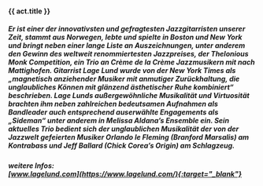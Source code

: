 #### **{{ act.title }}**

##### Er ist einer der innovativsten und gefragtesten Jazzgitarristen unserer Zeit, stammt aus Norwegen, lebte und spielte in Boston und New York und bringt neben einer lange Liste an Auszeichnungen, unter anderem den Gewinn des weltweit renommiertesten Jazzpreises, der Thelonious Monk Competition, ein Trio an Crème de la Crème Jazzmusikern mit nach Mattighofen. Gitarrist **Lage Lund** wurde von der New York Times als „magnetisch anziehender Musiker mit anmutiger Zurückhaltung, die unglaubliches Können mit glänzend ästhetischer Ruhe kombiniert“ beschrieben. Lage Lunds außergewöhnliche Musikalität und Virtuosität brachten ihm neben zahlreichen bedeutsamen Aufnahmen als Bandleader auch entsprechend auserwählte Engagements als „Sideman“ unter anderem in Melissa Aldana’s Ensemble ein. Sein aktuelles Trio bedient sich der unglaublichen Musikalität der von der Jazzwelt gefeierten Musiker **Orlando le Fleming** (Branford Marsalis) am Kontrabass und **Jeff Ballard** (Chick Corea’s Origin) am Schlagzeug. 
										        
##### weitere Infos:<br>[www.lagelund.com](https://www.lagelund.com/){:target="_blank"}
